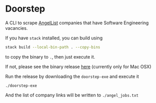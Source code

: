 # Doorstep

A CLI to scrape [AngelList](https://angel.co/jobs) companies that have Software Engineering vacancies.

If you have `stack` installed, you can build using 

```sh
stack build --local-bin-path . --copy-bins
``` 

to copy the binary to `.`, then just execute it.

If not, please see the binary release [here](https://github.com/christiansakai/doorstep/releases/tag/0.1) (currently only for Mac OSX)

Run the release by downloading the `doorstep-exe` and execute it

```
./doorstep-exe
```

And the list of company links will be written to `./angel_jobs.txt`
